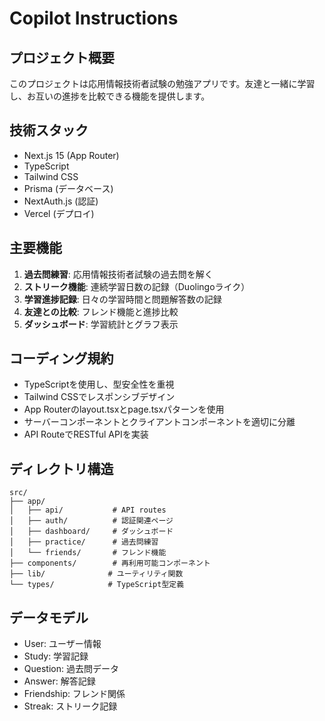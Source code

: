 # Copilot Instructions

<!-- Use this file to provide workspace-specific custom instructions to Copilot. For more details, visit https://code.visualstudio.com/docs/copilot/copilot-customization#_use-a-githubcopilotinstructionsmd-file -->

## プロジェクト概要
このプロジェクトは応用情報技術者試験の勉強アプリです。友達と一緒に学習し、お互いの進捗を比較できる機能を提供します。

## 技術スタック
- Next.js 15 (App Router)
- TypeScript
- Tailwind CSS
- Prisma (データベース)
- NextAuth.js (認証)
- Vercel (デプロイ)

## 主要機能
1. **過去問練習**: 応用情報技術者試験の過去問を解く
2. **ストリーク機能**: 連続学習日数の記録（Duolingoライク）
3. **学習進捗記録**: 日々の学習時間と問題解答数の記録
4. **友達との比較**: フレンド機能と進捗比較
5. **ダッシュボード**: 学習統計とグラフ表示

## コーディング規約
- TypeScriptを使用し、型安全性を重視
- Tailwind CSSでレスポンシブデザイン
- App Routerのlayout.tsxとpage.tsxパターンを使用
- サーバーコンポーネントとクライアントコンポーネントを適切に分離
- API RouteでRESTful APIを実装

## ディレクトリ構造
```
src/
├── app/
│   ├── api/           # API routes
│   ├── auth/          # 認証関連ページ
│   ├── dashboard/     # ダッシュボード
│   ├── practice/      # 過去問練習
│   └── friends/       # フレンド機能
├── components/        # 再利用可能コンポーネント
├── lib/              # ユーティリティ関数
└── types/            # TypeScript型定義
```

## データモデル
- User: ユーザー情報
- Study: 学習記録
- Question: 過去問データ
- Answer: 解答記録
- Friendship: フレンド関係
- Streak: ストリーク記録
